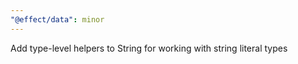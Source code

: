```yaml
---
"@effect/data": minor
---
```


Add type-level helpers to String for working with string literal types
